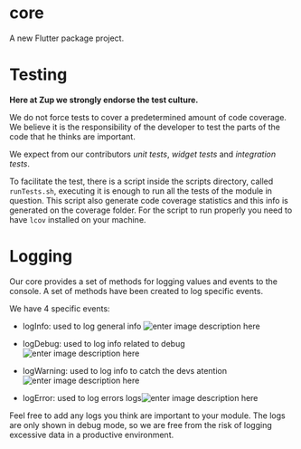 # core

A new Flutter package project.

# Testing

**Here at Zup we strongly endorse the test culture.** 

We do not force tests to cover a predetermined amount of code coverage. We believe it is the responsibility of the developer to test the parts of the code that he thinks are important.

We expect from our contributors *unit tests*, *widget tests* and *integration tests*. 

To facilitate the test, there is a script inside the scripts directory, called `runTests.sh`, executing it is enough to run all the tests of the module in question. This script also generate code coverage statistics and this info is generated on the coverage folder. For the script to run properly you need to have `lcov` installed on your machine.

# Logging
Our core provides a set of methods for logging values ​​and events to the console. A set of methods have been created to log specific events. 

We have 4 specific events:

 - logInfo: used to log general info    ![enter image description here](https://i.imgur.com/ZznNF8g.png)

 - logDebug: used to log info related to debug![enter image description here](https://i.imgur.com/YxeZUie.png)

 - logWarning: used to log info to catch the devs atention![enter image description here](https://i.imgur.com/FQruePe.png)

 - logError: used to log errors logs![enter image description here](https://i.imgur.com/dUj0xEi.png)


Feel free to add any logs you think are important to your module. The logs are only shown in debug mode, so we are free from the risk of logging excessive data in a productive environment.